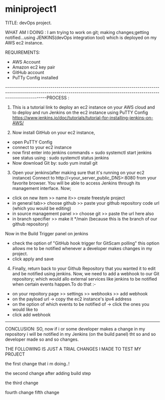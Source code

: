 # miniproject1
TITLE: devOps project.

WHAT AM I DOING : I am trying to work on git; making changes;getting notified...using JENKINS(devOps integration tool) which is deployed on my AWS ec2 instance.

REQUIREMENTS:
- AWS Account
- Amazon ec2 key pair
- GitHub account
- PuTTy Config installed

---------------------------------------------------------------------------------------------------------------------------------------------------------------------------------PROCESS :
1) This is a tutorial link to deploy an ec2 instance on your AWS cloud and to deploy and run Jenkins on the ec2 instance using PuTTY Config
https://www.jenkins.io/doc/tutorials/tutorial-for-installing-jenkins-on-AWS/

2) Now install GitHub on your ec2 instance,
- open PuTTY Config
- connect to your ec2 instance
- now first enter into jenkins 
 commands = sudo systemctl start jenkins
 see status using : sudo systemctl status jenkins
- Now download Git by:
 sudo yum install git
 
3) Open your jenkins(after making sure that it's running on your ec2 instance) 
Connect to http://<your_server_public_DNS>:8080 from your favorite browser. You will be able to access Jenkins through its management interface.
Now;
- click on new item >> name it>> create freestyle project
- in general tab>> choose github >> paste your github repository code url (which you would be editing)
- in source management panel >> choose git >> paste the url here also
- in branch specifier >> make it */main (because this is the branch of our github repository)

Now in the Build Trigger panel on jenkins
- check the option of "GitHub hook trigger for GitScam polling"
this option allows me to be notified whenever a developer makes changes in my project.
- click apply and save

4) Finally, return back to your Github Repository that you wanted it to edit and be notified using jenkins.
Now, we need to add a webhook to our Git repository; which would allo external services like jenkins to be notified when certain events happen.To do that :- 
- on your repoitory page >> settings >> webhooks >> add webhook
- on the payload url -> copy the ec2 instance's ipv4 address
- on the option of which events to be notified of -> click the ones you would like to
- click add webhook
---------------------------------------------------------------------------------------------------------------------------------------------------------------------------------

CONCLUSION:
SO, now if i or some developer makes a change in my repository i will be notified in my Jenkins (on the build panel) tht so and so developer made so and so changes.



THE FOLLOWING IS JUST A TRIAL CHANGES I MADE TO TEST MY PROJECT

the first change that i m doing..!

the second change after adding build step

the third change

fourth change
fifth change
